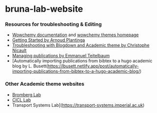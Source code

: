 # bruna-lab-website



### Resources for troubleshooting & Editing
* [Wowchemy documentation](https://wowchemy.com/docs/) and [wowchemy themes homepage](https://wowchemy.com/hugo-themes/)
* [Getting Started by Arnoud Plantinga](https://www.arnoudplantinga.nl/post/getting-started/)
* [Troubleshooting with Blogdown and Academic theme by Christophe Nicault](https://www.christophenicault.com/post/write_post/)
* [Managing publications by Emmanuel Teitelbaum](https://www.emmanuelteitelbaum.com/post/managing-pubs-academic-website/)
* [Automatically importing publications from bibtex to a hugo academic blog by L. Busett(https://lbusett.netlify.app/post/automatically-importing-publications-from-bibtex-to-a-hugo-academic-blog/)

### Other Academic theme websites
* [Bromberg Lab](https://bromberglab.org/)
* [CICL Lab](https://cicl.stanford.edu/)
* Transport Systems Lab](https://transport-systems.imperial.ac.uk)
